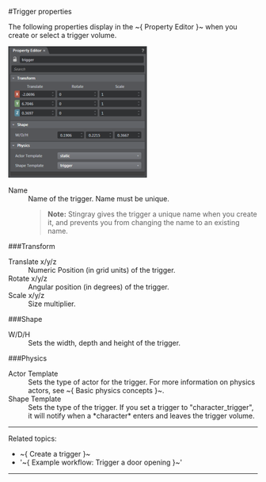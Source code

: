 ﻿#Trigger properties

The following properties display in the ~{ Property Editor }~ when you create or select a trigger volume.

![](../../images/trigger_properties.png)

<dl>

<dt>Name</dt>
<dd>Name of the trigger. Name must be unique.

  > **Note:** Stingray gives the trigger a unique name when you create it, and prevents you from changing the name to an existing name.

</dd>

</dl>

###Transform

<dl>

<dt>Translate x/y/z</dt>

<dd>Numeric Position (in grid units) of the trigger.</dd>

<dt>Rotate x/y/z</dt>
<dd>Angular position (in degrees) of the trigger.</dd>

<dt>Scale x/y/z</dt>
<dd>Size multiplier.</dd>

</dl>

###Shape

<dl>

<dt>W/D/H</dt>
<dd>Sets the width, depth and height of the trigger.</dd>

</dl>

###Physics

<dt>Actor Template</dt>
<dd>Sets the type of actor for the trigger. For more information on physics actors, see ~{ Basic physics concepts }~.</dd>

<dt>Shape Template</dt>
<dd>Sets the type of the trigger. If you set a trigger to "character_trigger", it will notify when a *character* enters and leaves the trigger volume.</dd>

</dl>

---
Related topics:
-	~{ Create a trigger }~
-	'~{ Example workflow: Trigger a door opening }~'
---
